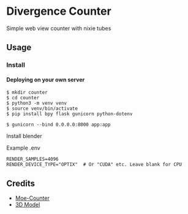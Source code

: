 # Divergence Counter

Simple web view counter with nixie tubes

[//]: # (![Moe-Counter]&#40;http://projectgungame.top:13102/Divergence-Counter.github&#41;)


## Usage
### Install
#### Deploying on your own server
```shell
$ mkdir counter
$ cd counter
$ python3 -m venv venv
$ source venv/bin/activate
$ pip install bpy flask gunicorn python-dotenv

$ gunicorn --bind 0.0.0.0:8000 app:app
```

Install blender

Example .env
```dotenv
RENDER_SAMPLES=4096
RENDER_DEVICE_TYPE="OPTIX"  # Or "CUDA" etc. Leave blank for CPU 
```

## Credits

*   [Moe-Counter](https://github.com/journey-ad/Moe-Counter/)
*   [3D Model](https://www.artstation.com/amatsukast)
